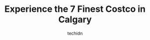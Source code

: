 ---
layout: ampstory
image: https://i0.wp.com/www.auto.or.id/wp-content/uploads/2023/06/costco-wholesale-0-calgary-1686322446.jpeg?resize=640,853
author: techidn
featured: false
description: Calgary, Alberta, Canada is a haven for Costco enthusiasts, boasting an impressive array of 7 top-notch establishments. Whether youre a seasoned connoisseur or simply curious to explore the
title: Experience the 7 Finest Costco in Calgary
cover:
   title: Experience the 7 Finest Costco in Calgary
   subtitle: AUTO.OR.ID
   background: https://www.auto.or.id/wp-content/uploads/2023/06/costco-wholesale-0-calgary-1686322446.jpeg

pages: 
 - layout: thirds
   top: <h1>#1 Costco Wholesale</h1>
   bottom: "<p>When I started doing instacart, I hated going to Costco because every teller I ever came across was so rude and heartless, thats all Costcos in Calgary but today I </p>"
   background: https://www.auto.or.id/wp-content/uploads/2023/06/costco-wholesale-1-calgary-1686322448.jpeg
   backgroundblur: true
 - layout: thirds
   top: <h1>#2 Costco Wholesale</h1>
   bottom: "<p>293020 CrossIron Common #300, Rocky View, AB T4A 0J6, Canada</p>"
   background: https://www.auto.or.id/wp-content/uploads/2023/06/costco-wholesale-2-calgary-1686322448.jpeg
   cta:
      link: https://www.auto.or.id/experience-the-7-finest-costco-in-calgary/
      text: Experience the 7 Finest Costco in Calgary
 - layout: thirds
   top: <h1>#3 Costco Wholesale</h1>
   bottom: "<p>11588 Sarcee Trail NW, Calgary, AB T3R 0A1, Canada</p>"
   background: https://images.unsplash.com/photo-1568616389075-7ec27e747c9a?ixlib=rb-4.0.3&ixid=MnwxMjA3fDB8MHxwaG90by1wYWdlfHx8fGVufDB8fHx8&auto=format&fit=crop&w=640&h=853&q=80
   cta:
      link: https://www.auto.or.id/experience-the-7-finest-costco-in-calgary/
      text: Experience the 7 Finest Costco in Calgary
 - layout: thirds
   top: <h1>#4 Costco Wholesale</h1>
   bottom: "<p>99 Heritage Gate SE, Calgary, AB T2H 3A7, Canada</p>"
   background: https://images.unsplash.com/photo-1598560342586-54fac322e093?ixlib=rb-4.0.3&ixid=MnwxMjA3fDB8MHxwaG90by1wYWdlfHx8fGVufDB8fHx8&auto=format&fit=crop&w=640&h=853&q=80
   cta:
      link: https://www.auto.or.id/experience-the-7-finest-costco-in-calgary/
      text: Experience the 7 Finest Costco in Calgary
 - layout: thirds
   top: <h1>#5 Costco Wholesale</h1>
   bottom: "<p>12905 Buffalo Run Blvd, TSUUTINA, AB T3T 0E3, Canada</p>"
   background: https://images.unsplash.com/photo-1508048236731-b5ef91f7840c?ixlib=rb-4.0.3&ixid=MnwxMjA3fDB8MHxwaG90by1wYWdlfHx8fGVufDB8fHx8&auto=format&fit=crop&w=640&h=853&q=80
   cta:
      link: https://www.auto.or.id/experience-the-7-finest-costco-in-calgary/
      text: Experience the 7 Finest Costco in Calgary
 - layout: thirds
   top: <h1>#6 Costco Canada Liquor</h1>
   bottom: "<p>11592 Sarcee Trail NW, Calgary, AB T3R 0A1, Canada</p>"
   background: https://images.unsplash.com/photo-1639928187615-feef219500a4?ixlib=rb-4.0.3&ixid=MnwxMjA3fDB8MHxwaG90by1wYWdlfHx8fGVufDB8fHx8&auto=format&fit=crop&w=640&h=853&q=80
   cta:
      link: https://www.auto.or.id/experience-the-7-finest-costco-in-calgary/
      text: Experience the 7 Finest Costco in Calgary

 - layout: thirds
   middle: Continue reading...
   background: https://images.unsplash.com/photo-1604755940678-ffbf0c1fcc37?ixlib=rb-4.0.3&ixid=MnwxMjA3fDB8MHxwaG90by1wYWdlfHx8fGVufDB8fHx8&auto=format&fit=crop&w=640&h=853&q=80
   cta:
      link: https://www.auto.or.id/experience-the-7-finest-costco-in-calgary/
      text: Experience the 7 Finest Costco in Calgary

---